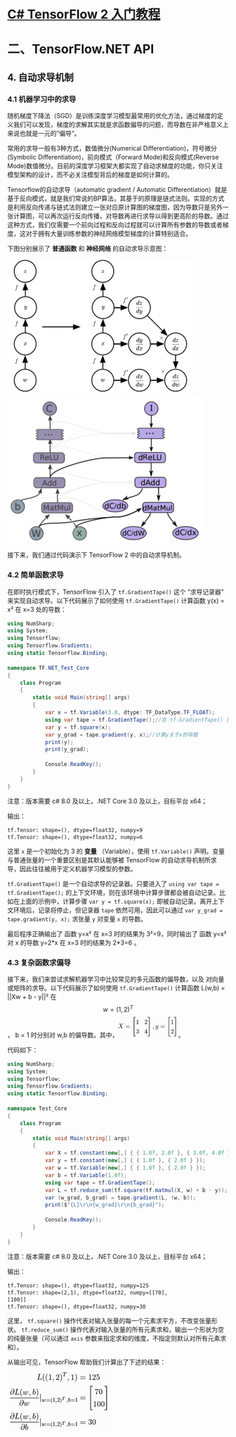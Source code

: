# [C# TensorFlow 2 入门教程](<https://github.com/SciSharp/TensorFlow.NET-Tutorials>)

# 二、TensorFlow.NET API

## 4. 自动求导机制

### 4.1 机器学习中的求导

随机梯度下降法（SGD）是训练深度学习模型最常用的优化方法，通过梯度的定义我们可以发现，梯度的求解其实就是求函数偏导的问题，而导数在非严格意义上来说也就是一元的”偏导”。

常用的求导一般有3种方式，数值微分(Numerical Differentiation)，符号微分(Symbolic Differentiation)，前向模式（Forward Mode)和反向模式(Reverse Mode)数值微分。目前的深度学习框架大都实现了自动求梯度的功能，你只关注模型架构的设计，而不必关注模型背后的梯度是如何计算的。

Tensorflow的自动求导（automatic gradient / Automatic Differentiation）就是基于反向模式，就是我们常说的BP算法，其基于的原理是链式法则。实现的方式是利用反向传递与链式法则建立一张对应原计算图的梯度图，因为导数只是另外一张计算图，可以再次运行反向传播，对导数再进行求导以得到更高阶的导数。通过这种方式，我们仅需要一个前向过程和反向过程就可以计算所有参数的导数或者梯度，这对于拥有大量训练参数的神经网络模型梯度的计算特别适合。

下图分别展示了 **普通函数** 和 **神经网络** 的自动求导示意图：

<img src="二、TensorFlow.NET API-4. 自动求导机制.assets/image-20200705211534801.png" alt="image-20200705211534801" style="zoom:67%;" />

<img src="二、TensorFlow.NET API-4. 自动求导机制.assets/image-20200705211623944.png" alt="image-20200705211623944" style="zoom:67%;" />

接下来，我们通过代码演示下 TensorFlow 2 中的自动求导机制。



### 4.2 简单函数求导

在即时执行模式下，TensorFlow 引入了 `tf.GradientTape()` 这个 “求导记录器” 来实现自动求导。以下代码展示了如何使用 `tf.GradientTape()` 计算函数 y(x) = x² 在 x=3 处的导数：

```c#
using NumSharp;
using System;
using Tensorflow;
using Tensorflow.Gradients;
using static Tensorflow.Binding;

namespace TF.NET_Test_Core
{
    class Program
    {
        static void Main(string[] args)
        {
            var x = tf.Variable(3.0, dtype: TF_DataType.TF_FLOAT);
            using var tape = tf.GradientTape();//在 tf.GradientTape() 的上下文内，所有计算步骤都会被记录以用于求导
            var y = tf.square(x);
            var y_grad = tape.gradient(y, x);//计算y关于x的导数
            print(y);
            print(y_grad);

            Console.ReadKey();
        }
    }
}
```

注意：版本需要 c# 8.0 及以上，.NET Core 3.0 及以上，目标平台 x64；

输出：

```
tf.Tensor: shape=(), dtype=float32, numpy=9
tf.Tensor: shape=(), dtype=float32, numpy=6
```



这里 `x` 是一个初始化为 3 的 **变量** （Variable），使用 `tf.Variable()` 声明。变量与普通张量的一个重要区别是其默认能够被 TensorFlow 的自动求导机制所求导，因此往往被用于定义机器学习模型的参数。

`tf.GradientTape()` 是一个自动求导的记录器。只要进入了 `using var tape = tf.GradientTape();` 的上下文环境，则在该环境中计算步骤都会被自动记录。比如在上面的示例中，计算步骤 `var y = tf.square(x);` 即被自动记录。离开上下文环境后，记录将停止，但记录器 `tape` 依然可用，因此可以通过 `var y_grad = tape.gradient(y, x);` 求张量 `y` 对变量 `x` 的导数。

最后程序正确输出了 函数 y=x² 在 x=3 时的结果为 3²=9，同时输出了 函数 y=x² 对 x 的导数 y=2\*x 在 x=3 时的结果为 2\*3=6 。



### 4.3 复杂函数求偏导

接下来，我们来尝试求解机器学习中比较常见的多元函数的偏导数，以及 对向量或矩阵的求导。以下代码展示了如何使用 `tf.GradientTape()` 计算函数 L(w,b) = ||Xw + b - y||² 在 
$$
w = (1,2)^T
$$
 ， b = 1 时分别对 w,b 的偏导数。其中，<img src="二、TensorFlow.NET API-4. 自动求导机制.assets/1594110062791.png" alt="1594110062791" style="zoom:80%;" /> 。

代码如下：

```c#
using NumSharp;
using System;
using Tensorflow;
using Tensorflow.Gradients;
using static Tensorflow.Binding;

namespace Test_Core
{
    class Program
    {
        static void Main(string[] args)
        {
            var X = tf.constant(new[,] { { 1.0f, 2.0f }, { 3.0f, 4.0f } });
            var y = tf.constant(new[,] { { 1.0f }, { 2.0f } });
            var w = tf.Variable(new[,] { { 1.0f }, { 2.0f } });
            var b = tf.Variable(1.0f);
            using var tape = tf.GradientTape();
            var L = tf.reduce_sum(tf.square(tf.matmul(X, w) + b - y));
            var (w_grad, b_grad) = tape.gradient(L, (w, b));
            print($"{L}\r\n{w_grad}\r\n{b_grad}");

            Console.ReadKey();
        }
    }
}
```

注意：版本需要 c# 8.0 及以上，.NET Core 3.0 及以上，目标平台 x64；

输出：

```
tf.Tensor: shape=(), dtype=float32, numpy=125
tf.Tensor: shape=(2,1), dtype=float32, numpy=[[70],
[100]]
tf.Tensor: shape=(), dtype=float32, numpy=30
```

这里， `tf.square()` 操作代表对输入张量的每一个元素求平方，不改变张量形状。 `tf.reduce_sum()` 操作代表对输入张量的所有元素求和，输出一个形状为空的纯量张量（可以通过 `axis` 参数来指定求和的维度，不指定则默认对所有元素求和）。

从输出可见，TensorFlow 帮助我们计算出了下述的结果：



<img src="二、TensorFlow.NET API-4. 自动求导机制.assets/1594110210352.png" alt="1594110210352" style="zoom:100%;" />










